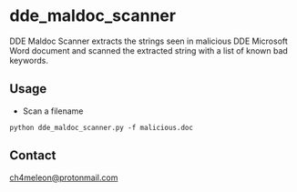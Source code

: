 # dde_maldoc_scanner
DDE Maldoc Scanner extracts the strings seen in malicious DDE Microsoft Word document and scanned the extracted string with a list of known bad keywords.

## Usage
* Scan a filename
```
python dde_maldoc_scanner.py -f malicious.doc
```

## Contact
ch4meleon@protonmail.com
